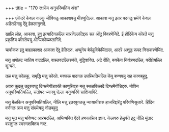 +++
title = "170 रक्षणॆय अनुपस्थितिय अंश"

+++
एकॆंदरॆ केवल नाल्कु जीविगळु आकाशवन्नु मीरुवुदिल्ल. आकाश मत्तु इतर पदगळु भ्रमॆगॆ केवल अडॆतडॆगळु ऎंदु हेळलागुत्तदॆ.

खालि लोह, आकाश, हूवु इत्यादिगळल्लि सारविल्लदिद्दरू सह ऒंदु विवरणॆयिदॆ. ई हॊदिकॆय कॊरतॆ मत्तु प्रकृतिय कॊरतॆयन्नु ऒप्पिकॊळ्ळलागिदॆ.

चार्वाकरु इदु बाह्याकाशद आकाश ऎंदु हेळिदरु. अप्पुगॆय बेर्पडुविकॆयिंदल्ल, आदरॆ अशुद्ध रूपद निराकरणॆयिंद.

मत्तु अपोहद जातिय वाददल्लि, वास्तवदल्लिरुवंतॆ, बुद्धिशक्ति. अदे रीति, बयकॆय नियंत्रणदल्लि, परीक्षॆयल्लि शून्यतॆ.

तळ मत्तु कॊळकु, समृद्धि मत्तु कॊरतॆ. मक्कळ पादगळ उपस्थितियल्लि कॆंपु बण्णवन्नु सह काणबहुदु.

अवरु कूदलु उदुरुवष्टु दिग्भ्रमॆगॊंडवरंतॆ काणुत्तिद्दरु मत्तु स्थळविल्लदॆ दिग्भ्रमॆगॊंडिद्दरु. नोविन अनुपस्थितियल्लि, संतोषद ध्यानवु ऎल्ला मनुष्यरिगॆ साक्षियागिदॆ.

मत्तु बॆळकिन अनुपस्थितियल्लि, नीलि मत्तु इतरवुगळन्नु न्यायाधीशरु हाजरिद्दारॆंदु परिगणिसुत्तारॆ. हिंदिन वर्णगळ क्रम मत्तु संख्यॆयन्नु नोडबहुदु

मत्तु भूत मत्तु भविष्यद आरंभदल्लि, अभिव्यक्ति ऎंदरॆ हणकासिन ज्ञान. कॆलवरु हेळुवंतॆ इदु नीलि मुंताद वस्तुगळ स्मरणशक्तिय नष्ट.

